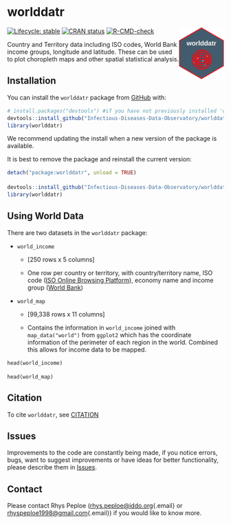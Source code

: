 # worlddatr

<!-- badges: start -->

<img src="man/figures/worlddatr_logo.png" align="right" height="120"/>

[![Lifecycle: stable](https://img.shields.io/badge/lifecycle-stable-green.svg)](https://lifecycle.r-lib.org/articles/stages.html#stable)
[![CRAN status](https://www.r-pkg.org/badges/version/iddoverse)](https://CRAN.R-project.org/package=iddoverse)
[![R-CMD-check](https://github.com/taxonomicallyinformedannotation/tima/actions/workflows/R-CMD-check.yaml/badge.svg)](https://github.com/taxonomicallyinformedannotation/tima/actions/workflows/R-CMD-check.yaml)

<!-- badges: end -->

Country and Territory data including ISO codes, World Bank income
groups, longitude and latitude. These can be used to plot choropleth
maps and other spatial statistical analysis.

## Installation

You can install the `worlddatr` package from
[GitHub](https://github.com/) with:

``` r
# install.packages("devtools") #if you have not previously installed 'devtools' on your machine
devtools::install_github("Infectious-Diseases-Data-Observatory/worlddatr")
library(worlddatr)
```

We recommend updating the install when a new version of the package is
available.

It is best to remove the package and reinstall the current version:

``` r
detach("package:worlddatr", unload = TRUE)

devtools::install_github("Infectious-Diseases-Data-Observatory/worlddatr")
library(worlddatr)
```

## Using World Data

There are two datasets in the `worlddatr` package:

-   `world_income`

    -   [250 rows x 5 columns]

    -   One row per country or territory, with country/territory name,
        ISO code ([ISO Online Browsing
        Platform](https://www.iso.org/obp/ui/#search)), economy name and
        income group ([World
        Bank](https://datahelpdesk.worldbank.org/knowledgebase/articles/906519-world-bank-country-and-lending-groups))

-   `world_map`

    -   [99,338 rows x 11 columns]

    -   Contains the information in `world_income` joined with
        `map_data("world")` from `ggplot2` which has the coordinate information of the
        perimeter of each region in the world. Combined this allows for
        income data to be mapped.

```{r}
head(world_income)

head(world_map)
```

## Citation

To cite `worlddatr`, see
[CITATION](https://github.com/Infectious-Diseases-Data-Observatory/worlddatr/blob/main/inst/CITATION)

## Issues

Improvements to the code are constantly being made, if you notice
errors, bugs, want to suggest improvements or have ideas for better
functionality, please describe them in
[Issues](https://github.com/Infectious-Diseases-Data-Observatory/worlddatr/issues).

## Contact

Please contact Rhys Peploe
([rhys.peploe\@iddo.org](mailto:rhys.peploe@iddo.org){.email} or
[rhyspeploe1998\@gmail.com](mailto:rhyspeploe1998@gmail.com){.email}) if
you would like to know more.
